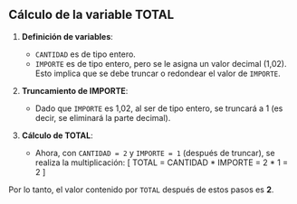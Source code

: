 ## Cálculo de la variable TOTAL

1. **Definición de variables**:
   - `CANTIDAD` es de tipo entero.
   - `IMPORTE` es de tipo entero, pero se le asigna un valor decimal (1,02). Esto implica que se debe truncar o redondear el valor de `IMPORTE`.

2. **Truncamiento de IMPORTE**:
   - Dado que `IMPORTE` es 1,02, al ser de tipo entero, se truncará a 1 (es decir, se eliminará la parte decimal).

3. **Cálculo de TOTAL**:
   - Ahora, con `CANTIDAD = 2` y `IMPORTE = 1` (después de truncar), se realiza la multiplicación:
   \[
   TOTAL = CANTIDAD * IMPORTE = 2 * 1 = 2
   \]

Por lo tanto, el valor contenido por `TOTAL` después de estos pasos es **2**.